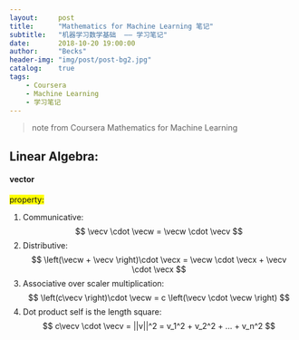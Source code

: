 ```yaml
---
layout:     post
title:      "Mathematics for Machine Learning 笔记"
subtitle:   "机器学习数学基础  —— 学习笔记"
date:       2018-10-20 19:00:00
author:     "Becks"
header-img: "img/post/post-bg2.jpg"
catalog:    true
tags:
    - Coursera
    - Machine Learning
    - 学习笔记
---
```

> note from Coursera Mathematics for Machine Learning
> 

## Linear Algebra: 

<script type="text/javascript" async src="https://cdn.mathjax.org/mathjax/latest/MathJax.js?config=TeX-MML-AM_CHTML"> </script>

#### vector

<span style="background-color: #FFFF00">property: </span>

1. Communicative: $$ \vecv \cdot \vecw  =  \vecw \cdot \vecv $$
2. Distributive: $$ \left(\vecw + \vecv \right)\cdot \vecx  =  \vecw \cdot \vecx + \vecv \cdot \vecx  $$
3. Associative over scaler multiplication: $$ \left(c\vecv \right)\cdot \vecw  =  c \left(\vecv \cdot \vecw \right)  $$
4. Dot product self is the length square: $$ c\vecv \cdot \vecv  =  ||v||^2 = v_1^2 + v_2^2 + ... + v_n^2  $$